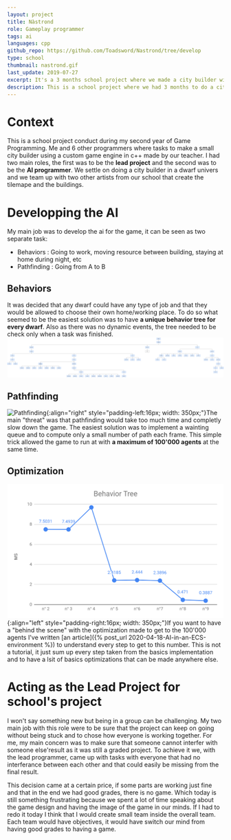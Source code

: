 ```yaml
---
layout: project
title: Nàstrond
role: Gameplay programmer
tags: ai
languages: cpp
github_repo: https://github.com/Toadsword/Nastrond/tree/develop
type: school
thumbnail: nastrond.gif
last_update: 2019-07-27
excerpt: It's a 3 months school project where we made a city builder with dwarfs.
description: This is a school project where we had 3 months to do a city builder with dwarf. I was in charge of the <b>AI</b> in general, from the <b>decisions making to the pathfinding</b>. This project was our first where we worked with a <b>custom game engine</b> - made by our teacher - and had to have a vision outside from the game that we could have with a Unity's project.
---
```


# Context
This is a school project conduct during my second year of Game Programming. Me and 6 other programmers where tasks to make a small city builder using a custom game engine in c++ made by our teacher. I had two main roles, the first was to be the **lead project** and the second was to be the **AI programmer**. We settle on doing a city builder in a dwarf univers and we team up with two other artists from our school that create the tilemape and the buildings.

# Developping the AI
My main job was to develop the ai for the game, it can be seen as two separate task:
- Behaviors : Going to work, moving resource between building, staying at home during night, etc
- Pathfinding : Going from A to B

## Behaviors
It was decided that any dwarf could have any type of job and that they would be allowed to choose their own home/working place. To do so what seemed to be the easiest solution was to have **a unique behavior tree for every dwarf**. Also as there was no dynamic events, the tree needed to be check only when a task was finished.
![BehaviorTree](../assets/images/nastrond/BehaviourTree.png)

## Pathfinding
![Pathfinding](../assets/images/nastrond/pathfinding.gif){:align="right" style="padding-left:16px; width: 350px;"}The main "threat" was that pathfinding would take too much time and completly slow down the game. The easiest solution was to implement a wainting queue and to compute only a small number of path each frame. This simple trick allowed the game to run at with **a maximum of 100'000 agents** at the same time. <br clear="right">

## Optimization
![Pathfinding](../assets/images/nastrond/article_thumbnail.png){:align="left" style="padding-right:16px; width: 350px;"}If you want to have a "behind the scene" with the optimization made to get to the 100'000 agents I've written [an article]({% post_url 2020-04-18-AI-in-an-ECS-environment %}) to understand every step to get to this number. This is not a tutorial, it just sum up every step taken from the basics implementation and to have a lsit of basics optimizations that can be made anywhere else.<br clear="left">

# Acting as the Lead Project for school's project
I won't say something new but being in a group can be challenging. My two main job with this role were to be sure that the project can keep on going without being stuck and to chose how everyone is working together. For me, my main concern was to make sure that someone cannot interfer with someone else'result as it was still a graded project. To achieve it we, with the lead programmer, came up with tasks with everyone that had no interferance between each other and that could easily be missing from the final result. 

This decision came at a certain price, if some parts are working just fine and that in the end we had good grades, there is no game. Which today is still something frustrating because we spent a lot of time speaking about the game design and having the image of the game in our minds. If I had to redo it today I think that I would create small team inside the overall team. Each team would have objectives, it would have switch our mind from having good grades to having a game.
